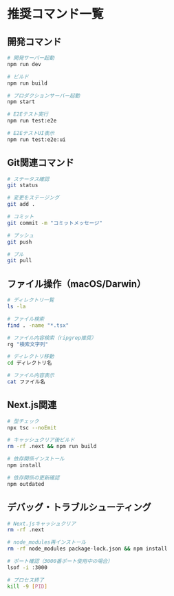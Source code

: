 # 推奨コマンド一覧

## 開発コマンド
```bash
# 開発サーバー起動
npm run dev

# ビルド
npm run build

# プロダクションサーバー起動
npm start

# E2Eテスト実行
npm run test:e2e

# E2EテストUI表示
npm run test:e2e:ui
```

## Git関連コマンド
```bash
# ステータス確認
git status

# 変更をステージング
git add .

# コミット
git commit -m "コミットメッセージ"

# プッシュ
git push

# プル
git pull
```

## ファイル操作（macOS/Darwin）
```bash
# ディレクトリ一覧
ls -la

# ファイル検索
find . -name "*.tsx"

# ファイル内容検索（ripgrep推奨）
rg "検索文字列"

# ディレクトリ移動
cd ディレクトリ名

# ファイル内容表示
cat ファイル名
```

## Next.js関連
```bash
# 型チェック
npx tsc --noEmit

# キャッシュクリア後ビルド
rm -rf .next && npm run build

# 依存関係インストール
npm install

# 依存関係の更新確認
npm outdated
```

## デバッグ・トラブルシューティング
```bash
# Next.jsキャッシュクリア
rm -rf .next

# node_modules再インストール
rm -rf node_modules package-lock.json && npm install

# ポート確認（3000番ポート使用中の場合）
lsof -i :3000

# プロセス終了
kill -9 [PID]
```